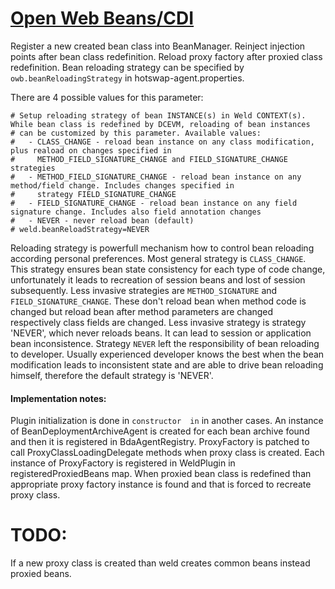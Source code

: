 [Open Web Beans/CDI](http://openwebbeans.apache.org/)
=====================================
Register a new created bean class into BeanManager. Reinject injection points after bean class redefinition.
Reload proxy factory after proxied class redefinition. Bean reloading strategy can be specified by
`owb.beanReloadingStrategy` in hotswap-agent.properties.

There are 4 possible values for this parameter:

    # Setup reloading strategy of bean INSTANCE(s) in Weld CONTEXT(s). While bean class is redefined by DCEVM, reloading of bean instances
    # can be customized by this parameter. Available values:
    #   - CLASS_CHANGE - reload bean instance on any class modification, plus reaload on changes specified in
    #     METHOD_FIELD_SIGNATURE_CHANGE and FIELD_SIGNATURE_CHANGE strategies
    #   - METHOD_FIELD_SIGNATURE_CHANGE - reload bean instance on any method/field change. Includes changes specified in
    #     strategy FIELD_SIGNATURE_CHANGE
    #   - FIELD_SIGNATURE_CHANGE - reload bean instance on any field signature change. Includes also field annotation changes
    #   - NEVER - never reload bean (default)
    # weld.beanReloadStrategy=NEVER

Reloading strategy  is powerfull mechanism how to control bean reloading according personal preferences. Most general strategy is `CLASS_CHANGE`.
This strategy ensures bean state consistency for each type of code change, unfortunately it leads to recreation of session beans and lost
of session subsequently. Less invasive strategies are `METHOD_SIGNATURE` and `FIELD_SIGNATURE_CHANGE`. These don't reload bean when method code
is changed but reload bean after method parameters are changed respectively class fields are changed. Less invasive strategy is strategy 'NEVER',
which never reloads beans. It can lead to session or application bean inconsistence. Strategy `NEVER` left the responsibility of bean reloading
to developer. Usually experienced developer knows the best when the bean modification leads to inconsistent state and are able to drive
bean reloading himself, therefore the default strategy is 'NEVER'.

#### Implementation notes:
Plugin initialization is done in `` constructor 
in `` in another cases. An instance of BeanDeploymentArchiveAgent is created for each bean archive found and then it is registered in 
BdaAgentRegistry. ProxyFactory is patched to call ProxyClassLoadingDelegate methods when proxy class is
created. Each instance of ProxyFactory is registered in WeldPlugin in registeredProxiedBeans map. When proxied bean class is redefined than appropriate
proxy factory instance is found and that is forced to recreate proxy class.

# TODO:
If a new proxy class is created than weld creates common beans instead proxied beans.
